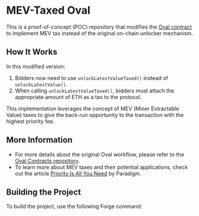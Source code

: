 # MEV-Taxed Oval

This is a proof-of-concept (POC) repository that modifies the [Oval contract](https://github.com/UMAprotocol/oval-contracts) to implement MEV tax instead of the original on-chain unlocker mechanism.

## How It Works

In this modified version:

1. Bidders now need to use `unlockLatestValueTaxed()` instead of `unlockLatestValue()`.
2. When calling `unlockLatestValueTaxed()`, bidders must attach the appropriate amount of ETH as a tax to the protocol.

This implementation leverages the concept of MEV (Miner Extractable Value) taxes to give the back-run opportunity to the transaction with the highest priority fee.

## More Information

- For more details about the original Oval workflow, please refer to the [Oval Contracts repository](https://github.com/UMAprotocol/oval-contracts).
- To learn more about MEV taxes and their potential applications, check out the article [Priority Is All You Need](https://www.paradigm.xyz/2024/06/priority-is-all-you-need) by Paradigm.

## Building the Project

To build the project, use the following Forge command:
